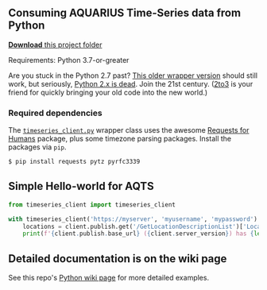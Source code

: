 ## Consuming AQUARIUS Time-Series data from Python

[**Download** this project folder](https://minhaskamal.github.io/DownGit/#/home?url=https:%2F%2Fgithub.com%2FAquaticInformatics%2FExamples%2Ftree%2Fmaster%2FTimeSeries%2FPublicApis%2FPython)

Requirements: Python 3.7-or-greater

Are you stuck in the Python 2.7 past? [This older wrapper version](https://github.com/AquaticInformatics/examples/blob/ccd0f270d432c369e3b29b782a5db47cae251bea/TimeSeries/PublicApis/Python/timeseries_client.py) should still work, but seriously, [Python 2.x is dead](https://pythonclock.org/). Join the 21st century. ([2to3](https://docs.python.org/3/library/2to3.html) is your friend for quickly bringing your old code into the new world.) 

### Required dependencies

The [`timeseries_client.py`](./timeseries_client.py) wrapper class uses the awesome [Requests for Humans](http://docs.python-requests.org/en/master/) package, plus some timezone parsing packages. Install the packages via `pip`.
```bash
$ pip install requests pytz pyrfc3339
```

## Simple Hello-world for AQTS

```python
from timeseries_client import timeseries_client

with timeseries_client('https://myserver', 'myusername', 'mypassword') as client:
    locations = client.publish.get('/GetLocationDescriptionList')['LocationDescriptions']
    print(f'{client.publish.base_url} ({client.server_version}) has {len(locations)} locations.')
```
## Detailed documentation is on the wiki page

See this repo's [Python wiki page](https://github.com/AquaticInformatics/examples/wiki/Python-integration) for more detailed examples.
